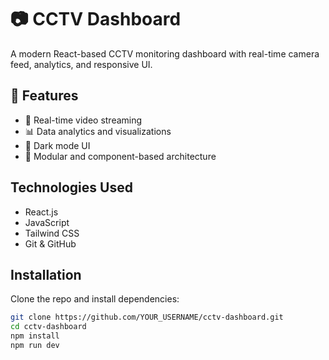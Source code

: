 # 📷 CCTV Dashboard

A modern React-based CCTV monitoring dashboard with real-time camera feed, analytics, and responsive UI.

## 🚀 Features

- 📡 Real-time video streaming
- 📊 Data analytics and visualizations
- 🌙 Dark mode UI
- 🧩 Modular and component-based architecture

## Technologies Used

- React.js
- JavaScript
- Tailwind CSS
- Git & GitHub

## Installation

Clone the repo and install dependencies:

```bash
git clone https://github.com/YOUR_USERNAME/cctv-dashboard.git
cd cctv-dashboard
npm install
npm run dev
